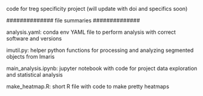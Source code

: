 code for treg specificity project (will update with doi and specifics soon)

##############
file summaries
##############

analysis.yaml: conda env YAML file to perform analysis with correct software and versions

imutil.py: helper python functions for processing and analyzing segmented objects from Imaris

main_analysis.ipynb: jupyter notebook with code for project data exploration and statistical analysis

make_heatmap.R: short R file with code to make pretty heatmaps 
